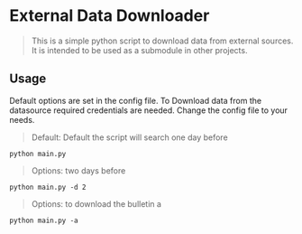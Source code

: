 # External Data Downloader 

> This is a simple python script to download data from external sources.
> It is intended to be used as a submodule in other projects.

## Usage


Default options are set in the config file.
To Download data from the datasource required credentials are needed. 
Change the config file to your needs.

> Default: Default the script will search one day before 

```python main.py``` 

> Options: two days before

```python main.py -d 2```

> Options: to download the bulletin a 

```python main.py -a ```


